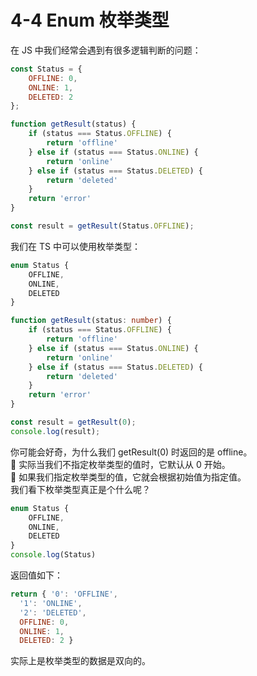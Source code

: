 # 4-4 Enum 枚举类型
在 JS 中我们经常会遇到有很多逻辑判断的问题：
```javascript
const Status = {
    OFFLINE: 0,
    ONLINE: 1,
    DELETED: 2
};

function getResult(status) {
    if (status === Status.OFFLINE) {
        return 'offline'
    } else if (status === Status.ONLINE) {
        return 'online'
    } else if (status === Status.DELETED) {
        return 'deleted'
    }
    return 'error'
}

const result = getResult(Status.OFFLINE);
```
我们在 TS 中可以使用枚举类型：
```typescript
enum Status {
    OFFLINE,
    ONLINE,
    DELETED
}

function getResult(status: number) {
    if (status === Status.OFFLINE) {
        return 'offline'
    } else if (status === Status.ONLINE) {
        return 'online'
    } else if (status === Status.DELETED) {
        return 'deleted'
    }
    return 'error'
}

const result = getResult(0);
console.log(result);
```
你可能会好奇，为什么我们 getResult(0) 时返回的是 offline。     
:100: 实际当我们不指定枚举类型的值时，它默认从 0 开始。     
:100: 如果我们指定枚举类型的值，它就会根据初始值为指定值。     
我们看下枚举类型真正是个什么呢？
```typescript
enum Status {
    OFFLINE,
    ONLINE,
    DELETED
}
console.log(Status)
```
返回值如下：
```javascript
return { '0': 'OFFLINE',
  '1': 'ONLINE',
  '2': 'DELETED',
  OFFLINE: 0,
  ONLINE: 1,
  DELETED: 2 }
```
实际上是枚举类型的数据是双向的。